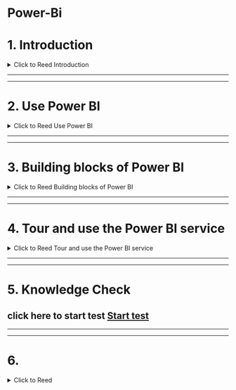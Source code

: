 # Power-Bi

# 1. Introduction
<details>
  <summary> Click to Reed Introduction</summary>

### Microsoft Power BI is a complete reporting solution that offers data preparation, data visualization, distribution, and management through development tools and an online platform.

### Power BI can scale from simple reports using a single data source to reports requiring complex data modeling and consistent themes. Use Power BI to create visually stunning, interactive reports to serve as the analytics and decision engine behind group projects, divisions, or entire organizations.

### Power BI is an essential tool to data analysts and their organization; however, all data professionals benefit from understanding how Power BI works to explore and present data insights within organizations.


</details>

---
---

# 2.  Use Power BI
<details>
  <summary> Click to Reed Use Power BI </summary>


---
---

### In order to create reports with Power BI, you must first understand the tools necessary. There are three primary components to Power BI:

- ### Power BI Desktop (desktop application)
- ### Power BI service (online platform)
- ### Power BI Mobile (cross-platform mobile app)
### Power BI Desktop is the development tool available to data analysts and other report creators. While the Power BI service allows you to organize, manage, and distribute your reports and other Power BI items. Power BI Desktop is available to download for free either through the Windows store or directly online.

### You can access the Power BI service at app.powerbi.com with a school or work account. If your organization doesn't already use Power BI, you can still explore the service by getting a free trial or signing up for a free Microsoft 365 Developer account.

### Power BI Mobile allows consumers to view reports in a mobile-optimized format. You can create these optimized report views in Power BI Desktop.
![image](https://github.com/user-attachments/assets/bd48cc1b-cb73-494d-a990-0c37214668f5)

# Explore the flow of Power BI
### There's a common flow when creating reports with Power BI. First, you start with Power BI Desktop to connect to data and create the report. Then you publish the report to the Power BI service and distribute to consumers.

### The flow of Power BI is:

- ### Connect to data with Power BI Desktop.
- ### Transform and model data with Power BI Desktop.
- ### Create visualizations and reports with Power BI Desktop.
- ### Publish report to Power BI service.
- ### Distribute and manage reports in the Power BI service.
### The Power BI service also allows you to create high-level dashboards that drill down to reports, and apps to easily group related reports to users in a simple format.
 

</details>




---
---

# 3. Building blocks of Power BI
<details>
  <summary> Click to Reed Building blocks of Power BI </summary>


---
---

### The building blocks of Power BI are semantic models and visualizations. Create a semantic model and then use visuals to build a report. Let's explore these items in more detail and how they relate to the flow of Power BI.

## Create a semantic model
### A semantic model consists of all connected data, transformations, relationships, and calculations. To follow the flow of Power BI, you first connect to data, transform data, and create relationships and calculations to create a semantic model.

### First, connect to as many data sources you need. Then clean and transform the data to your needs. Add relationships between tables and calculations to extend the semantic model. After all of that, now you can create a report.

## Create visualizations in a report
### In Power BI Desktop, when you create a visualization (also called visual), you add it to the canvas for a report page. Choose your visualizations to build pages in your report. It's ideal to keep each page simple with related data, so consumers can easily see the insights.

### Power BI is a low-code solution, which means that you can "drag and drop" data field directly onto the canvas. Power BI will choose a visual for your data field. You can easily change between visuals for the same fields, and add or remove data fields to the visual.

###  One of the most valuable features of Power BI reports is the interactivity between visuals. Consumers can select different data points in the visual and see how that affects the other visuals. Depending on your design, they can also drillthrough from one visual to more detail or filter based on different fields in the report.

![image](https://github.com/user-attachments/assets/6f7efcbc-610c-48ed-bfec-2d6cc7d057ac)

## Once you're satisfied with your report, you publish it to the Power BI service.


## Create a dashboard
### In the Power BI service, you can also create dashboards after you've published a report. Dashboards consist of a single page made up of tiles. Add tiles to a dashboard by pinning a visual in a report to the dashboard. Tiles aren't interactive like visuals, so when a user interacts with the tile, they go to the underlying report for more information.

## Dashboards are an excellent way to provide high-level information to consumers. Similar to a dashboard in a vehicle, include the most important information in a dashboard. Then consumers can go to the report for more details. 
![image](https://github.com/user-attachments/assets/f6e5c34a-927c-466c-a755-67cc8635001a)

### To recap, the building blocks of Power BI are semantic models and visuals. Using Power BI Desktop, you create the semantic model and use visuals to create reports.

### In the Power BI service, you can distribute content to your consumers and use reports to create dashboards.



</details>




 ---
---

# 4. Tour and use the Power BI service
<details>
  <summary> Click to Reed Tour and use the Power BI service </summary>


---
---

### Now that you understand how to create a report, let's explore the Power BI service. The Power BI service provides a simple and interactive user experience to take your data analytics to the next level.

## Organize items with workspaces
### **Workspaces** are the foundation of the Power BI service. When publishing any report, you must choose a workspace. By default, every user has access to My workspace, which is ideal only for testing. When you want to share content with others, always create and use a shared workspace.

![image](https://github.com/user-attachments/assets/c6742179-a955-4249-8f72-2b754865cbde)

## Explore sample reports
### If you haven't created a report yet, Power BI offers several sample reports for you to explore. These reports load to My workspace so you can explore privately. You can access sample reports in the Learn section of the navigation pane.


![image](https://github.com/user-attachments/assets/9e7b02eb-6acf-4112-b155-7924a2a87722)

## Distribute content
### In a workspace, you can create an app, which provides consumers a simplified interface to access reports and dashboards. In the app configuration, you set up the app, select the content to include (limited to the current workspace), and choose your audience.

### Once you create an app, you must update the app after each change to items in the workspace. The requirement to update the app allows you to control what version of the content is visible to your audience.

![image](https://github.com/user-attachments/assets/b0f7f559-97c4-40b3-b3ab-3e404e384077)

### Apps are the ideal sharing solution within any organization. While you can grant access to the workspace, workspace permissions may grant users access to more content than desired. Sharing individual items also presents a problem if you make changes you don't want consumers to see yet.


## Explore template apps
### Now that you understand what an app is, let's look at template apps. Template apps allow you to find an existing app that suits your needs and then you connect your data. These apps can be a great way to quickly share insights with minimal effort.


![image](https://github.com/user-attachments/assets/599e4a90-89a9-4ce1-8348-7c7873e0f1e3)

## To access template apps, select the Apps icon from the left navigation pane > Get apps > Template apps.



### In the following screenshot, we've installed the GitHub template app and have expanded the report. We can see different report pages, including Top 100 Contributors and Pull Requests. If your organization is using GitHub, using this template app can easily support your needs without starting from the beginning.
![image](https://github.com/user-attachments/assets/75d9de42-7c06-4db9-8f55-064124c95353)



## Refresh a semantic model
### In order to support your ever-changing data, you can configure scheduled refreshes of your semantic models in the Power BI service. On-demand refreshes are also available.
![image](https://github.com/user-attachments/assets/f17f8ca9-c8b8-4891-b0c7-d462aeff5934)


- ## For more information about all refresh schedules, see the [Refresh data documentation](https://learn.microsoft.com/en-us/power-bi/connect-data/refresh-data#configure-scheduled-refresh).



</details>




---
---

# 5. Knowledge Check
## click here to start test [Start test](https://notes4cyber.github.io/Power-Bi/)
 

 






---
---

# 6. 
<details>
  <summary> Click to Reed  </summary>


---
---
  
 

</details>











